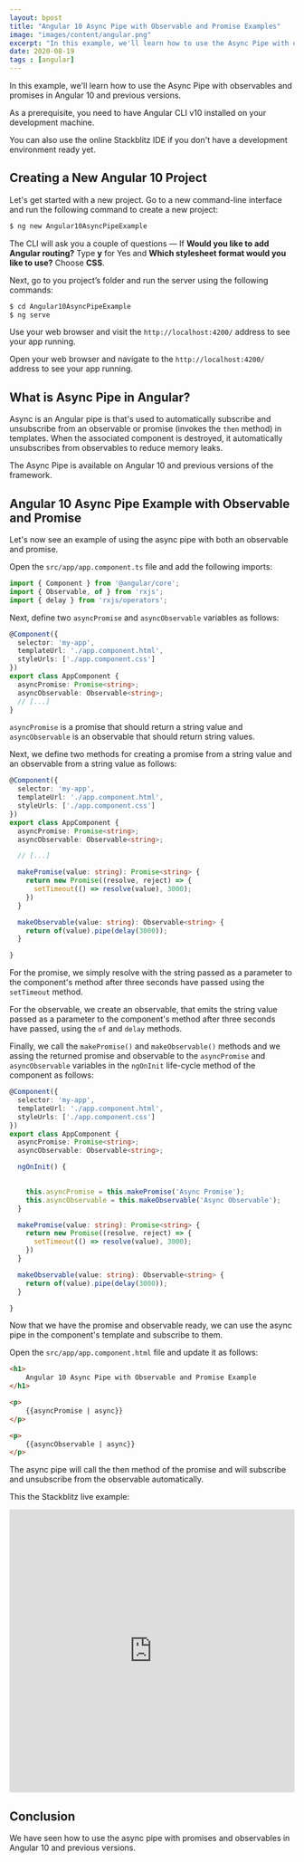 ```yaml
---
layout: bpost
title: "Angular 10 Async Pipe with Observable and Promise Examples"
image: "images/content/angular.png"
excerpt: "In this example, we'll learn how to use the Async Pipe with observables and promises in Angular 10 and previous versions"
date: 2020-08-19
tags : [angular]
---
```


In this example, we'll learn how to use the Async Pipe with observables and promises in Angular 10 and previous versions.

As a prerequisite, you need to have Angular CLI v10 installed on your development machine.

You can also use the online Stackblitz IDE if you don't have a development environment ready yet.

## Creating a New Angular 10 Project

Let's get started with a new project. Go to a new command-line interface and run the following command to create a new project:

```bash
$ ng new Angular10AsyncPipeExample 
```

The CLI will ask you a couple of questions — If  **Would you like to add Angular routing?**  Type  **y**  for Yes and  **Which stylesheet format would you like to use?**  Choose  **CSS**.

Next, go to you project’s folder and run the server using the following commands:

```bash
$ cd Angular10AsyncPipeExample
$ ng serve    
```

Use your web browser and visit the  `http://localhost:4200/`  address to see your app running.  

Open your web browser and navigate to the  `http://localhost:4200/`  address to see your app running.  

## What is Async Pipe in Angular?

Async is an Angular pipe is that's used to automatically subscribe and unsubscribe from an observable or promise (invokes the `then` method) in templates. When the associated component is destroyed, it automatically unsubscribes from observables to reduce memory leaks.

The Async Pipe is available on Angular 10 and previous versions of the framework.

## Angular 10 Async Pipe Example with Observable and Promise

Let's now see an example of using the async pipe with both an observable and promise.

Open the `src/app/app.component.ts` file and add the following imports:

```ts
import { Component } from '@angular/core';
import { Observable, of } from 'rxjs';
import { delay } from 'rxjs/operators';
```


Next, define two `asyncPromise` and `asyncObservable` variables as follows:

```ts
@Component({
  selector: 'my-app',
  templateUrl: './app.component.html',
  styleUrls: ['./app.component.css']
})
export class AppComponent {
  asyncPromise: Promise<string>;
  asyncObservable: Observable<string>;
  // [...]
}
```

`asyncPromise` is a promise that should return a string value and `asyncObservable` is an observable that should return string values.

Next, we define two methods for creating a promise from a string value and an observable from a string value as follows: 

```ts
@Component({
  selector: 'my-app',
  templateUrl: './app.component.html',
  styleUrls: ['./app.component.css']
})
export class AppComponent {
  asyncPromise: Promise<string>;
  asyncObservable: Observable<string>;

  // [...]

  makePromise(value: string): Promise<string> {
    return new Promise((resolve, reject) => {
      setTimeout(() => resolve(value), 3000);
    })
  }

  makeObservable(value: string): Observable<string> {
    return of(value).pipe(delay(3000));
  }

}
```

For the promise, we simply resolve with the string passed as a parameter to the component's method after three seconds have passed using the `setTimeout` method.

For the observable, we create an observable, that emits the string value passed as a parameter to the component's method after three seconds have passed, using the `of` and `delay` methods.

Finally, we call the `makePromise()` and `makeObservable()` methods and we assing the returned promise and observable to the `asyncPromise` and `asyncObservable` variables in the `ngOnInit` life-cycle method of the component as follows:

```ts
@Component({
  selector: 'my-app',
  templateUrl: './app.component.html',
  styleUrls: ['./app.component.css']
})
export class AppComponent {
  asyncPromise: Promise<string>;
  asyncObservable: Observable<string>;

  ngOnInit() {
  

    this.asyncPromise = this.makePromise('Async Promise');
    this.asyncObservable = this.makeObservable('Async Observable');
  }

  makePromise(value: string): Promise<string> {
    return new Promise((resolve, reject) => {
      setTimeout(() => resolve(value), 3000);
    })
  }

  makeObservable(value: string): Observable<string> {
    return of(value).pipe(delay(3000));
  }

}
```

Now that we have the promise and observable ready, we can use the async pipe in the component's template and subscribe to them.

Open the `src/app/app.component.html` file and update it as follows:

```html
<h1>
	Angular 10 Async Pipe with Observable and Promise Example
</h1>

<p>
	{{asyncPromise | async}}
</p>

<p>
	{{asyncObservable | async}}
</p>
```

The async pipe will call the then method of the promise and will subscribe and unsubscribe from the observable automatically.


This the Stackblitz live example:

<iframe src="https://stackblitz.com/edit/angular-10-async-pipe-promise-observable-example?file=src/app/app.component.html" name="Angular 10 Async Pipe with Observable and Promise Example" scrolling="No" height="500px" width="100%" style="border: none;"></iframe>

## Conclusion

We have seen how to use the async pipe with promises and observables in Angular 10 and previous versions.



